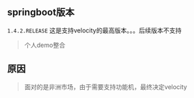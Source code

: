 ## springboot版本
`1.4.2.RELEASE` 这是支持velocity的最高版本。。。后续版本不支持
> 个人demo整合

## 原因
> 面对的是非洲市场，由于需要支持功能机，最终决定velocity
